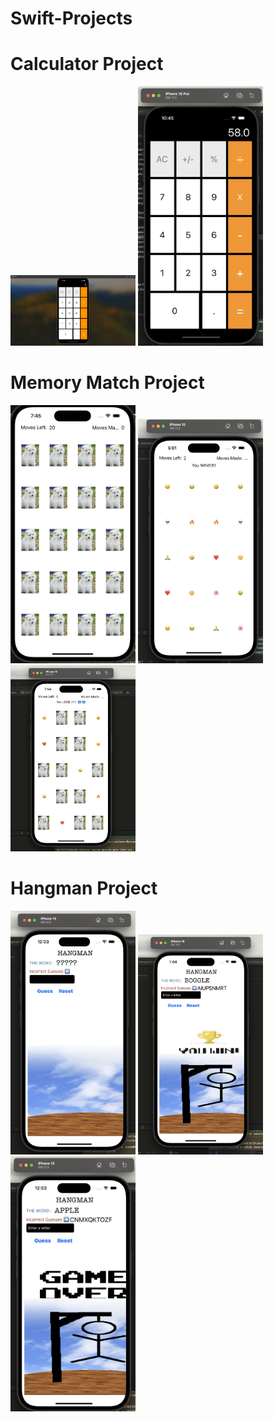 # Swift-Projects

# Calculator Project
<img src="calculator1.png" width="200">
<img src="calculator2.png" width="200">

# Memory Match Project
<img src="memmatch3.png" width="200">
<img src="memmatch1.png" width="200">
<img src="memmatch2.png" width="200">

# Hangman Project
<img src="hangman3.png" width="200">
<img src="hangman1.png" width="200">
<img src="hangman2.png" width="200">
